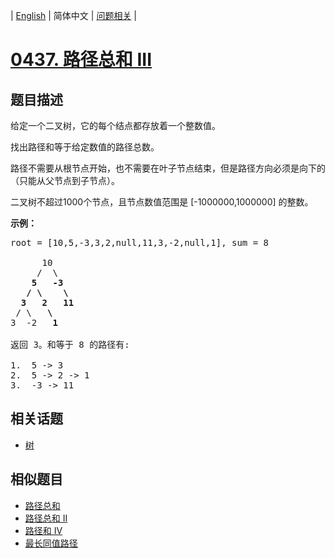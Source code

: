 
| [English](README_EN.md) | 简体中文 | [问题相关](QUESTION.md) |
# [0437. 路径总和 III](https://leetcode-cn.com/problems/path-sum-iii/)
## 题目描述
<p>给定一个二叉树，它的每个结点都存放着一个整数值。</p>

<p>找出路径和等于给定数值的路径总数。</p>

<p>路径不需要从根节点开始，也不需要在叶子节点结束，但是路径方向必须是向下的（只能从父节点到子节点）。</p>

<p>二叉树不超过1000个节点，且节点数值范围是 [-1000000,1000000] 的整数。</p>

<p><strong>示例：</strong></p>

<pre>root = [10,5,-3,3,2,null,11,3,-2,null,1], sum = 8

      10
     /  \
    <strong>5</strong>   <strong>-3</strong>
   <strong>/</strong> <strong>\</strong>    <strong>\</strong>
  <strong>3</strong>   <strong>2</strong>   <strong>11</strong>
 / \   <strong>\</strong>
3  -2   <strong>1</strong>

返回 3。和等于 8 的路径有:

1.  5 -&gt; 3
2.  5 -&gt; 2 -&gt; 1
3.  -3 -&gt; 11
</pre>

## 相关话题
- [树](https://leetcode-cn.com/tag/tree)
## 相似题目
- [路径总和](../0112/README.md)
- [路径总和 II](../0113/README.md)
- [路径和 IV](../0666/README.md)
- [最长同值路径](../0687/README.md)
